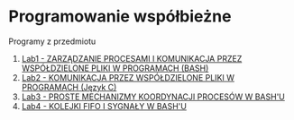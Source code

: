 # Programowanie współbieżne
Programy z przedmiotu

1. [Lab1 - ZARZĄDZANIE PROCESAMI I KOMUNIKACJA PRZEZ WSPÓŁDZIELONE PLIKI W PROGRAMACH (BASH)](https://github.com/pcendrowski/wspolbiegi/tree/master/lab1)
2. [Lab2 - KOMUNIKACJA PRZEZ WSPÓŁDZIELONE PLIKI W PROGRAMACH (Język C)](https://github.com/pcendrowski/wspolbiegi/tree/master/lab2)
3. [Lab3 - PROSTE MECHANIZMY KOORDYNACJI PROCESÓW W BASH'U](https://github.com/pcendrowski/wspolbiegi/tree/master/lab3)
4. [Lab4 - KOLEJKI FIFO I SYGNAŁY W BASH'U](https://github.com/pcendrowski/wspolbiegi/tree/master/lab4)
